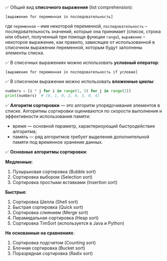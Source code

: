 ✅ Общий вид **списочного выражения** (list comprehension):

```
[выражение for переменная in последовательность]
```
                  
где `переменная` – имя некоторой переменной, `последовательность` – последовательность значений, которые она принимает (список, строка или объект, полученный при помощи функции `range`), `выражение` – некоторое выражение, как правило, зависящее от использованной в списочном выражении переменной, которым будут заполнены элементы списка.

✅ В списочных выражениях можно использовать **условный оператор**:

```
[выражение for переменная in последовательность if условие]
```
                  
✅ В списочном выражении можно использовать **вложенные циклы**:

``` python
numbers = [i * j for i in range(1, 5) for j in range(2)]
print(numbers)  # [0, 1, 0, 2, 0, 3, 0, 4]
```

✅ **Алгоритм сортировки** — это алгоритм упорядочивания элементов в списке. Алгоритмы сортировки оцениваются по скорости выполнения и эффективности использования памяти:

+ время — основной параметр, характеризующий быстродействие алгоритма;
+ память — ряд алгоритмов требует выделения дополнительной памяти под временное хранение данных.

✅ **Основные алгоритмы сортировки**:

**Медленные**:
1. Пузырьковая сортировка (Bubble sort)
2. Сортировка выбором (Selection sort)
3. Сортировка простыми вставками (Insertion sort)

**Быстрые**:
1. Сортировка Шелла (Shell sort)
2. Быстрая сортировка (Quick sort)
3. Сортировка слиянием (Merge sort)
4. Пирамидальная сортировка (Heap sort)
5. Сортировка TimSort (используется в Java и Python)

**Не основанные на сравнениях**:
1. Сортировка подсчетом (Counting sort)
2. Блочная сортировка (Bucket sort)
3. Поразрядная сортировка (Radix sort)
